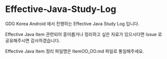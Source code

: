 # Effective-Java-Study-Log

GDG Korea Android 에서 진행하는 Effective Java Study Log 입니다.



Effective Java Item 관련되어 흥미롭거나 정리하고 싶은 자료가 있으시다면 Issue 로 공유해주시면 감사하겠습니다.



Effective Java Item 정리 파일명은 ItemOO_OO.md 파일로 통일해주세요.